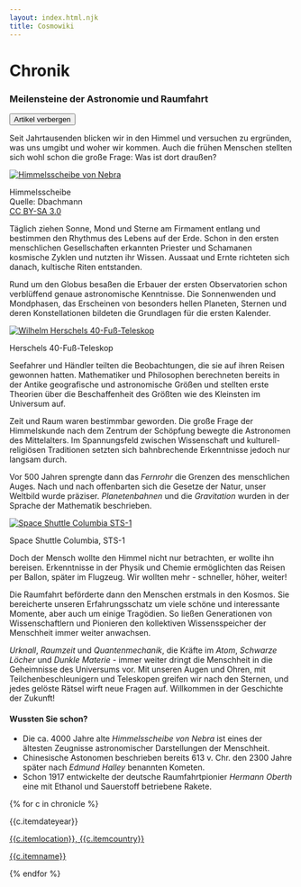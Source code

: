 ```yaml
---
layout: index.html.njk
title: Cosmowiki
---
```

<main>
  <div id="siteTitle" class="events pure-u-1 center">
    <div id="siteTitleContainer">
      <h1>Chronik</h1>
      <h3>Meilensteine der Astronomie und Raumfahrt</h3>
    </div>
  </div>
  <div id="summary" class="module pure-u-1 left">
    <div id="summaryContainer">
      <button id="summaryToggleButton">Artikel verbergen</button>
      <div id="summaryTeaser">
        <p class="summary-text"> Seit Jahrtausenden blicken wir in den Himmel und versuchen zu ergründen, was uns
          umgibt und woher wir kommen. Auch die frühen Menschen stellten sich wohl schon die große Frage: Was ist
          dort draußen?</p>
      </div>
      <div id="summaryRest">
        <div class="summary-img float-left size-md">
          <a href="../../img/events/nebra_lg.jpg" title="Himmelsscheibe von Nebra - Großansicht"><img
              src="../../img/events/nebra_sm.jpg" alt="Himmelsscheibe von Nebra" /></a>
          <p class="summary-img-text">Himmelsscheibe<br />Quelle: Dbachmann<br /><a
              href="http://creativecommons.org/licenses/by-sa/3.0/" title="CC BY-SA 3.0">CC BY-SA 3.0</a></p>
        </div>
        <p class="summary-text">Täglich ziehen Sonne, Mond und Sterne am Firmament entlang und bestimmen den
          Rhythmus des Lebens auf der Erde. Schon in den ersten menschlichen Gesellschaften erkannten Priester und
          Schamanen kosmische Zyklen und nutzten ihr Wissen. Aussaat und Ernte richteten sich danach, kultische
          Riten entstanden.</p>
        <p class="summary-text"> Rund um den Globus besaßen die Erbauer der ersten Observatorien schon verblüffend
          genaue astronomische Kenntnisse. Die Sonnenwenden und Mondphasen, das Erscheinen von besonders hellen
          Planeten, Sternen und deren Konstellationen bildeten die Grundlagen für die ersten Kalender.</p>
        <div class="summary-img float-right size-xl">
          <a href="../../img/events/herschel_telescope_lg.jpg"
            title="Wilhelm Herschels 40-Fuß-Teleskop - Großansicht"><img
              src="../../img/events/herschel_telescope_sm.jpg" alt="Wilhelm Herschels 40-Fuß-Teleskop" /></a>
          <p class="summary-img-text">Herschels 40-Fuß-Teleskop</p>
        </div>
        <p class="summary-text">Seefahrer und Händler teilten die Beobachtungen, die sie auf ihren Reisen gewonnen
          hatten. Mathematiker und Philosophen berechneten bereits in der Antike geografische und astronomische
          Größen und stellten erste Theorien über die Beschaffenheit des Größten wie des Kleinsten im Universum
          auf.</p>
        <p class="summary-text">Zeit und Raum waren bestimmbar geworden. Die große Frage der Himmelskunde nach dem
          Zentrum der Schöpfung bewegte die Astronomen des Mittelalters. Im Spannungsfeld zwischen Wissenschaft
          und kulturell-religiösen Traditionen setzten sich bahnbrechende Erkenntnisse jedoch nur langsam durch.
        </p>
        <p class="summary-text">Vor 500 Jahren sprengte dann das <em>Fernrohr</em> die Grenzen des menschlichen
          Auges. Nach und nach offenbarten sich die Gesetze der Natur, unser Weltbild wurde präziser.
          <em>Planetenbahnen</em> und die <em>Gravitation</em> wurden in der Sprache der Mathematik beschrieben.
        </p>
        <div class="summary-img float-left size-lg">
          <a href="../../img/events/Columbia_sts-1_lg.jpg" title="Space Shuttle Columbia STS-1 - Großansicht"><img
              src="../../img/events/Columbia_sts-1_sm.jpg" alt="Space Shuttle Columbia STS-1" /></a>
          <p class="summary-img-text">Space Shuttle Columbia, STS-1</p>
        </div>
        <p class="summary-text">Doch der Mensch wollte den Himmel nicht nur betrachten, er wollte ihn bereisen.
          Erkenntnisse in der Physik und Chemie ermöglichten das Reisen per Ballon, später im Flugzeug. Wir
          wollten mehr - schneller, höher, weiter!</p>
        <p class="summary-text">Die Raumfahrt beförderte dann den Menschen erstmals in den Kosmos. Sie bereicherte
          unseren Erfahrungsschatz um viele schöne und interessante Momente, aber auch um einige Tragödien. So
          ließen Generationen von Wissenschaftlern und Pionieren den kollektiven Wissensspeicher der Menschheit
          immer weiter anwachsen.</p>
        <p class="summary-text"><em>Urknall</em>, <em>Raumzeit</em> und <em>Quantenmechanik</em>, die Kräfte im
          <em>Atom</em>, <em>Schwarze Löcher</em> und <em>Dunkle Materie</em> - immer weiter dringt die Menschheit
          in die Geheimnisse des Universums vor. Mit unseren Augen und Ohren, mit Teilchenbeschleunigern und
          Teleskopen greifen wir nach den Sternen, und jedes gelöste Rätsel wirft neue Fragen auf. Willkommen in
          der Geschichte der Zukunft!</p>
        <h4>Wussten Sie schon?</h4>
        <ul class="summary-list">
          <li>Die ca. 4000 Jahre alte <em>Himmelsscheibe von Nebra</em> ist eines der ältesten Zeugnisse
            astronomischer Darstellungen der Menschheit.</li>
          <li>Chinesische Astonomen beschrieben bereits 613 v. Chr. den 2300 Jahre später nach <em>Edmund
              Halley</em> benannten Kometen.</li>
          <li>Schon 1917 entwickelte der deutsche Raumfahrtpionier <em>Hermann Oberth</em> eine mit Ethanol und
            Sauerstoff betriebene Rakete.</li>
        </ul>
      </div>
    </div>
  </div>
  <div id="dataArea" class="events module pure-u-1">
    <div id="timeline">
    {% for c in chronicle %}
      <div class="event-container">
          <div class="event-circle"></div>
          <div class="event-arrow"></div>
          <div class="event-content">
              <p class="event-date">{{c.itemdateyear}}</p>
              <p class="event-place"><a href="geo:-0.126969,29.600403" title="Ishango, Kongo auf der Karte anzeigen">{{c.itemlocation}}, {{c.itemcountry}}</a></p>
              <p class="event-name"><a href="{{c.itemurl}}" name="{{c.itemname}}">{{c.itemname}}</a></p>
          </div>
      </div>
    {% endfor %}
    </div>
  </div>
</main>